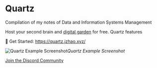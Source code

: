 # Quartz

Compilation of my notes of Data and Information Systems Management

Host your second brain and [digital garden](https://jzhao.xyz/posts/networked-thought) for free. Quartz features

🔗 Get Started: https://quartz.jzhao.xyz/

![Quartz Example Screenshot](./screenshot.png)*Quartz Example Screenshot*

[Join the Discord Community](https://discord.gg/cRFFHYye7t)
